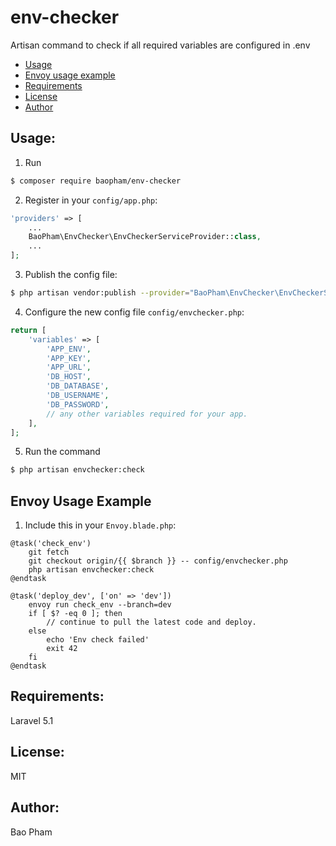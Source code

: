 env-checker
===========
Artisan command to check if all required variables are configured in .env

* [Usage](#usage)
* [Envoy usage example](#envoy-usage-example)
* [Requirements](#requirements)
* [License](#license)
* [Author](#author)

Usage:
------
1. Run

```bash
$ composer require baopham/env-checker
```

2. Register in your `config/app.php`:

```php
'providers' => [
    ...
    BaoPham\EnvChecker\EnvCheckerServiceProvider::class,
    ...
];
```

3. Publish the config file:

```bash
$ php artisan vendor:publish --provider="BaoPham\EnvChecker\EnvCheckerServiceProvider"
```

4. Configure the new config file `config/envchecker.php`:

```php
return [
    'variables' => [
        'APP_ENV',
        'APP_KEY',
        'APP_URL',
        'DB_HOST',
        'DB_DATABASE',
        'DB_USERNAME',
        'DB_PASSWORD',
        // any other variables required for your app.
    ],
];
```

5. Run the command

```bash
$ php artisan envchecker:check
```

Envoy Usage Example
-------------------

1. Include this in your `Envoy.blade.php`:

```
@task('check_env')
    git fetch
    git checkout origin/{{ $branch }} -- config/envchecker.php
    php artisan envchecker:check
@endtask

@task('deploy_dev', ['on' => 'dev'])
    envoy run check_env --branch=dev
    if [ $? -eq 0 ]; then
        // continue to pull the latest code and deploy.
    else
        echo 'Env check failed'
        exit 42
    fi
@endtask
```

Requirements:
-------------
Laravel 5.1

License:
--------
MIT

Author:
-------
Bao Pham
